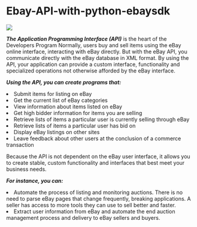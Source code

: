 # Ebay-API-with-python-ebaysdk

![](https://github.com/iurigo/Ebay-API-with-python-ebaysdk/blob/master/image.png)

***The Application Programming Interface (API)*** is the heart of the Developers Program
Normally, users buy and sell items using the eBay online interface, interacting with eBay directly. But with the eBay API, you communicate directly with the eBay database in XML format. By using the API, your application can provide a custom interface, functionality and specialized operations not otherwise afforded by the eBay interface.

***Using the API, you can create programs that:***
<li> Submit items for listing on eBay
<li> Get the current list of eBay categories
<li> View information about items listed on eBay
<li> Get high bidder information for items you are selling
<li> Retrieve lists of items a particular user is currently selling through eBay
<li> Retrieve lists of items a particular user has bid on
<li> Display eBay listings on other sites
<li> Leave feedback about other users at the conclusion of a commerce transaction

Because the API is not dependent on the eBay user interface, it allows you to create stable, custom functionality and interfaces that best meet your business needs.

***For instance, you can:***
<li> Automate the process of listing and monitoring auctions. There is no need to parse eBay pages that change frequently, breaking applications. A seller has access to more tools they can use to sell better and faster.
<li> Extract user information from eBay and automate the end auction management process and delivery to eBay sellers and buyers.
